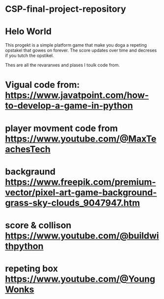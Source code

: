 # CSP-final-project-repository
# Helo World

This progekt is a simple platform game that make you doga a repeting opstakel that
gowes on forever.
The score updates over time and decreses if you tutch the opstikel.

Thes are all the revaranxes and plases I toulk code from.
# Vigual code from: https://www.javatpoint.com/how-to-develop-a-game-in-python
# player movment code from https://www.youtube.com/@MaxTeachesTech
# backgraund https://www.freepik.com/premium-vector/pixel-art-game-background-grass-sky-clouds_9047947.htm
# score & collison https://www.youtube.com/@buildwithpython
# repeting box https://www.youtube.com/@YoungWonks